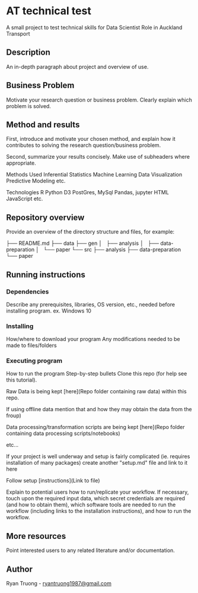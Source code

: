 # AT technical test

A small project to test technical skills for Data Scientist Role in Auckland Transport

## Description

An in-depth paragraph about project and overview of use.


## Business Problem

Motivate your research question or business problem. Clearly explain which problem is solved.


## Method and results


First, introduce and motivate your chosen method, and explain how it contributes to solving the research question/business problem.

Second, summarize your results concisely. Make use of subheaders where appropriate.

Methods Used
Inferential Statistics
Machine Learning
Data Visualization
Predictive Modeling
etc.

Technologies
R
Python
D3
PostGres, MySql
Pandas, jupyter
HTML
JavaScript
etc.

## Repository overview

Provide an overview of the directory structure and files, for example:

├── README.md
├── data
├── gen
│   ├── analysis
│   ├── data-preparation
│   └── paper
└── src
    ├── analysis
    ├── data-preparation
    └── paper


## Running instructions

### Dependencies
Describe any prerequisites, libraries, OS version, etc., needed before installing program.
ex. Windows 10
### Installing
How/where to download your program
Any modifications needed to be made to files/folders
### Executing program
How to run the program
Step-by-step bullets
Clone this repo (for help see this tutorial).

Raw Data is being kept [here](Repo folder containing raw data) within this repo.

If using offline data mention that and how they may obtain the data from the froup)

Data processing/transformation scripts are being kept [here](Repo folder containing data processing scripts/notebooks)

etc...

If your project is well underway and setup is fairly complicated (ie. requires installation of many packages) create another "setup.md" file and link to it here

Follow setup [instructions](Link to file)


Explain to potential users how to run/replicate your workflow. If necessary, touch upon the required input data, which secret credentials are required (and how to obtain them), which software tools are needed to run the workflow (including links to the installation instructions), and how to run the workflow.




## More resources

Point interested users to any related literature and/or documentation.


## Author
Ryan Truong - ryantruong1987@gmail.com




